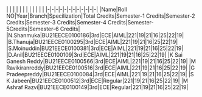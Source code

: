  | | | | | | | | | | | |
|-|-|-|-|-|-|-|-|-|-|-|-|
|Name|Roll NO|Year|Branch|Specilization|Total Credits|Semester-1 Credits|Semester-2 Credits|Semester-3 Credits|Semester-4 Credits|Semester-5Credits|Semester-6 Credits|
|N.Shanmuka|BU21EECE0100186|3rd|ECE|AIML|221|19|21|16|25|22|19|
|B.Thanuja|BU21EECE0100295|3rd|ECE|AIML|221|19|21|16|25|22|19|
|S.Moinuddin|BU21EECE0100381|3rd|ECE|AIML|221|19|21|16|25|22|19|
|D.Anil|BU21EECE0100109|3rd|ECE|AIML|221|19|21|16|25|22|19|
|K Sai Ganesh Reddy|BU21EECE0100566|3rd|ECE|AIML|221|19|21|16|25|22|19|
|M Ravikiranreddy|BU21EECE0100516|3rd|ECE|AIML|221|19|21|16|25|22|19|
|G Pradeepreddy|BU21EECE0100084|3rd|ECE|AIML|221|19|21|16|25|22|19|
|S K Jabeen|BU21EECE0100512|3rd|ECE|Regular|221|19|21|16|25|22|19|
|M Ashraf Razvi|BU21EECE0100149|3rd|ECE|Regular|221|19|21|16|25|22|19|
